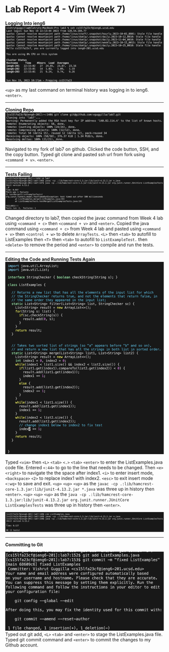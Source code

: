 # Lab Report 4 - Vim (Week 7)

**Logging Into ieng6**
![Image](login.png)

`<up>` as my last command on terminal history was logging in to ieng6. `<enter>`.

---

**Cloning Repo**
![Image](cloneLab7.png)

Navigated to my fork of lab7 on github. Clicked the code button, SSH, and the copy button. Typed git clone and pasted ssh url from fork using `<command + v>`. `<enter>`.

---

**Tests Failing**
![Image](testsFail.png)

Changed directory to lab7, then copied the javac command from Week 4 lab using `<command + c>` then `<command + v>` and `<enter>`.  Copied the java command using `<command + c>` from Week 4 lab and pasted using `<command + v>` then `<control + w>` to delete `ArrayTests`. `<L>` then `<tab>` to autofill to ListExamples then `<T>` then `<tab>` to autofill to `ListExampleTest.` then `<delete>` to remove the period and `<enter>` to compile and run the tests. 

---

**Editing the Code and Running Tests Again**
![Image](editingVim.png)

Typed `<vim>` then `<L>` `<tab>` `<.>` `<tab>` `<enter>` to enter the ListExamples.java code file. Entered `<:44>` to go to the line that needs to be changed. Then `<e>` `<right>` to navigate the the space after index1. `<i>` to enter insert mode, `<backspace>` `<2>` to replace index1 with index2. `<esc>` to exit insert mode `<:wq>` to save and exit.
`<up>` `<up>` `<up>` as the `javac -cp .:lib/hamcrest-core-1.3.jar:lib/junit-4.13.2.jar *.java` was three up in history then `<enter>`. `<up>` `<up>` `<up>` as the `java -cp .:lib/hamcrest-core-1.3.jar:lib/junit-4.13.2.jar org.junit.runner.JUnitCore ListExamplesTests` was three up in history then `<enter>`.

![Image](vimPass.png)

---

**Committing to Git**

![Image](gitCommit.png)
Typed out git add, `<L>` `<tab>` and `<enter>` to stage the ListExamples.java file. Typed git commit command and `<enter>` to commit the changes to my Github account.



